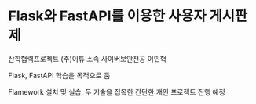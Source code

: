 # Flask와 FastAPI를 이용한 사용자 게시판 제

산학협력프로젝트 (주)이튜 소속 사이버보안전공 이민혁

Flask, FastAPI 학습을 목적으로 둠

Flamework 설치 및 실습, 두 기술을 접목한 간단한 개인 프로젝트 진행 예정

